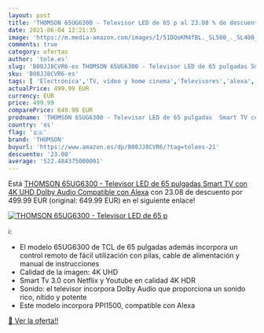```yaml
---
layout: post
title: 'THOMSON 65UG6300 - Televisor LED de 65 p al 23.08 % de descuento'
date: 2021-06-04 12:21:35
image: 'https://m.media-amazon.com/images/I/51DQoKM4fBL._SL500_._SL400_.jpg'
comments: true
category: ofertas
author: 'tole.es'
slug: 'B08JJ8CVR6-es THOMSON 65UG6300 - Televisor LED de 65 pulgadas Smart TV...'
sku: 'B08JJ8CVR6-es'
tags: [ 'Electrónica','TV, vídeo y home cinema','Televisores','alexa','thomson', ]
actualPrice: 499.99 EUR
currency: EUR
price: 499.99
comparePrice: 649.99 EUR
prodname: 'THOMSON 65UG6300 - Televisor LED de 65 pulgadas  Smart TV con 4K UHD  Dolby Audio  Compatible con Alexa'
country: 'es'
flag: '🇪🇸'
brand: 'THOMSON'
buyurl: 'https://www.amazon.es/dp/B08JJ8CVR6/?tag=tolees-21'
descuento: '23.08'
average: '522.484375000001'
---
```


Está [THOMSON 65UG6300 - Televisor LED de 65 pulgadas  Smart TV con 4K UHD  Dolby Audio  Compatible con Alexa](https://www.amazon.es/dp/B08JJ8CVR6/?tag=tolees-21) con 23.08 de descuento por 499.99 EUR (original: 649.99 EUR) en el siguiente enlace!

[![THOMSON 65UG6300 - Televisor LED de 65 p](https://m.media-amazon.com/images/I/51DQoKM4fBL._SL500_._SL400_.jpg)](https://www.amazon.es/dp/B08JJ8CVR6/?tag=tolees-21)

ℹ️:

- El modelo 65UG6300 de TCL de 65 pulgadas además incorpora un control remoto de fácil utilización con pilas, cable de alimentación y manual de instrucciones
- Calidad de la imagen: 4K UHD
- Smart Tv 3.0 con Netflix y Youtube en calidad 4K HDR
- Sonido: el televisor incorpora Dolby Audio que proporciona un sonido rico, nítido y potente
- Este modelo incorpora PPI1500, compatible con Alexa

[🛒 Ver la oferta!!](https://www.amazon.es/dp/B08JJ8CVR6/?tag=tolees-21)
